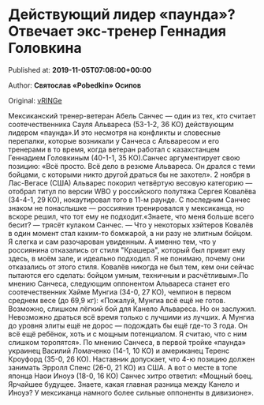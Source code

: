 
# Действующий лидер «паунда»? Отвечает экс-тренер Геннадия Головкина

Published at: **2019-11-05T07:08:00+00:00**

Author: **Святослав «Pobedkin» Осипов**

Original: [vRINGe](https://vringe.com/news/129240-deystvuyushchiy-lider-paunda-otvechaet-eks-trener-gennadiya-golovkina.htm)

Мексиканский тренер-ветеран Абель Санчес — один из тех, кто считает соотечественника Сауля Альвареса (53-1-2, 36 КО) действующим лидером «паунда».И это несмотря на конфликты и словесные перепалки, которые возникали у Санчеса с Альваресом и его тренерами в то время, когда ветеран работал с казахстанцем Геннадием Головкиным (40-1-1, 35 КО).Санчес аргументирует свою позицию: «Всё просто. Всё дело в резюме Альвареса. Он дрался с теми бойцами, с которыми никто другой драться бы не захотел». 2 ноября в Лас-Вегасе (США) Альварес покорил четвёртую весовую категорию — отобрал титул по версии WBO у российского полутяжа Сергея Ковалёва (34-4-1, 29 КО), нокаутировал того в 11-м раунде. С последним Санчес знаком не понаслышке — россиянин тренировался у мексиканца, но вскоре решил, что тот ему не подходит.«Знаете, что меня больше всего бесит? — трясёт кулаком Санчес. — Что у некоторых хэйтеров Ковалёв в один момент стал каким-то бомжарой, а ни разу не элитным бойцом. Я слегка и сам разочарован увиденным. А именно тем, что у россиянина отказались от стиля "Крашера", который был привит ему здесь, в моём зале, и идеально подходил. Я не понимаю, почему они отказались от этого стиля. Ковалёв никогда не был тем, кем они сейчас пытаются его сделать: бойцом умным, техничным и расчётливым».По мнению Санчеса, следующим оппонентом Альвареса станет его соотечественник Хайме Мунгиа (34-0, 27 КО), чемпион в первом среднем весе (до 69,9 кг): «Пожалуй, Мунгиа всё ещё не готов. Возможно, слишком лёгкий бой для Канело Альвареса. Но он заслужил. Невозможно драться всё время только с лучшими из лучших. А Мунгиа до уровня элиты ещё не дорос — подождать бы ещё где-то 3 года. Он всё ещё ребёнок, хоть и с мощным потенциалом. Я считаю, что с ним слишком торопятся». По мнению Санчеса, в первой тройке «паунда» украинец Василий Ломаченко (14-1, 10 КО) и американец Теренс Кроуфорд (35-0, 26 КО). Наставник допускает, что 4-ю позицию должен занимать Эрролл Спенс (26-0, 21 КО) из США. А вот о месте в топе японца Наои Иноуэ (18-0, 16 КО) Санчес хитро ответил: «Мощный боец. Ярчайшее будущее. Знаете, какая главная разница между Канело и Иноуэ? У мексиканца намного более сильные оппоненты в дивизионе». 
